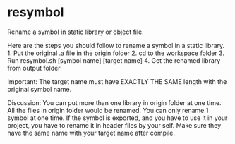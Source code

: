 # resymbol
Rename a symbol in static library or object file.

Here are the steps you should follow to rename a symbol in a static library.
	1. Put the original .a file in the origin folder
	2. cd to the workspace folder
	3. Run resymbol.sh [symbol name] [target name]
	4. Get the renamed library from output folder

Important:
The target name must have EXACTLY THE SAME length with the original symbol name.

Discussion:
You can put more than one library in origin folder at one time. All the files in origin folder would be renamed.
You can only rename 1 symbol at one time.
If the symbol is exported, and you have to use it in your project, you have to rename it in header files by your self. Make sure they have the same name with your target name after compile.

